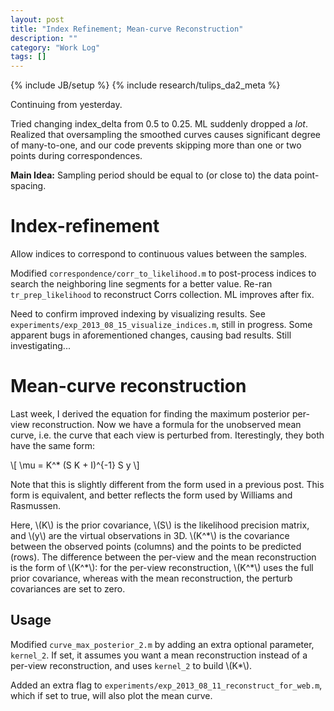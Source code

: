 ```yaml
---
layout: post
title: "Index Refinement; Mean-curve Reconstruction"
description: ""
category: "Work Log"
tags: []
---
```

{% include JB/setup %}
{% include research/tulips_da2_meta %}

Continuing from yesterday.

Tried changing index_delta from 0.5 to 0.25.  ML suddenly dropped a *lot*.  Realized that oversampling the smoothed curves causes significant degree of many-to-one, and our code prevents skipping more than one or two points during correspondences.  

**Main Idea:** Sampling period should be equal to (or close to) the data point-spacing.

Index-refinement
===================

Allow indices to correspond to continuous values between the samples.

Modified `correspondence/corr_to_likelihood.m` to post-process indices to search the neighboring line segments for a better value. Re-ran `tr_prep_likelihood` to reconstruct Corrs collection.  ML improves after fix.  

Need to confirm improved indexing by visualizing results.  See `experiments/exp_2013_08_15_visualize_indices.m`, still in progress.  Some apparent bugs in aforementioned changes, causing bad results.  Still investigating...

Mean-curve reconstruction
===========================

Last week, I derived the equation for finding the maximum posterior per-view reconstruction.  Now we have a formula for the unobserved mean curve, i.e. the curve that each view is perturbed from.  Iterestingly, they both have the same form:
    
<div>
\[
    \mu = K^* (S K + I)^{-1} S y
\]
</div>

Note that this is slightly different from the form used in a previous post.  This form is equivalent, and better reflects the form used by Williams and Rasmussen.

<div>Here, \(K\) is the prior covariance, \(S\) is the likelihood precision matrix, and \(y\) are the virtual observations in 3D.  \(K^*\) is the covariance between the observed points (columns) and the points to be predicted (rows). The difference between the per-view and the mean reconstruction is the form of \(K^*\):  for the per-view reconstruction, \(K^*\) uses the full prior covariance, whereas with the mean reconstruction, the perturb covariances are set to zero.</div>

Usage
------

Modified `curve_max_posterior_2.m` by adding an extra optional parameter, `kernel_2`.  If set, it assumes you want a mean reconstruction instead of a per-view reconstruction, and uses `kernel_2` to build \\(K*\\).

Added an extra flag to `experiments/exp_2013_08_11_reconstruct_for_web.m`, which if set to true, will also plot the mean curve.
